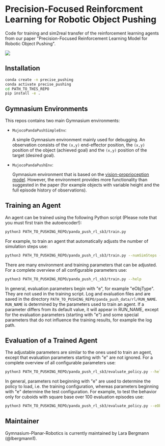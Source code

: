 # Precision-Focused Reinforcment Learning for Robotic Object Pushing
Code for training and sim2real transfer of the reinforcement learning agents from our paper "Precision-Focused Reinforcement Learning Model for Robotic Object Pushing".

<img src="https://github.com/ubi-coro/precise_pushing/raw/main/assets/visual_abstract.png" />

## Installation 
```bash
conda create -n precise_pushing
conda activate precise_pushing
cd PATH_TO_THIS_REPO
pip install -e .
```
## Gymnasium Environments
This repos contains two main Gymnasium environments:
- `MujocoPandaPushSimpleEnv`:
  
  A simple Gymnasium environment mainly used for debugging. An observation consists of the `(x,y)` end-effector position, the `(x,y)` position of the object (achieved goal) and the `(x,y)` position of the target (desired goal).
- `MujocoPandaPushEnv`:
  
  Gymnasium environment that is based on the [vision-proprioception model](https://www.frontiersin.org/articles/10.3389/fnbot.2022.829437/full).
  However, the environment provides more functionality than suggested in the paper (for example objects with variable height and the full episode history of observations).

## Training an Agent
An agent can be trained using the following Python script (Please note that you must first train the autoencoder!):
```bash
python3 PATH_TO_PUSHING_REPO/panda_push_rl_sb3/train.py
```
For example, to train an agent that automatically adjusts the number of simulation steps use:
```bash
python3 PATH_TO_PUSHING_REPO/panda_push_rl_sb3/train.py --numSimSteps -1
```
There are many environment and training parameters that can be adjusted. For a complete overview of all configurable parameters use:
```bash
python3 PATH_TO_PUSHING_REPO/panda_push_rl_sb3/train.py --help
```
In general, evaluation parameters begin with "e", for example "eObjType". They are not used in the training script. 
Log and evaluation files and are saved in the directory `PATH_TO_PUSHING_REPO/panda_push_data/rl/RUN_NAME`.
`RUN_NAME` is determined by the parameters used to train an agent.
If a parameter differs from its default value, it will appear in RUN_NAME, except for the evaluation parameters (starting with "e") 
and some special parameters that do not influence the training results, for example the log path.

## Evaluation of a Trained Agent
The adjustable parameters are similar to the ones used to train an agent, except that evaluation parameters starting with "e" are not ignored. 
For a complete overview of all configurable parameters use:
```bash
python3 PATH_TO_PUSHING_REPO/panda_push_rl_sb3/evaluate_policy.py --help
```
In general, parameters not beginning with "e" are used to determine the policy to load, i.e. the training configuration, 
whereas parameters beginning with "e" determine the test configuration.
For example, to test the behavior only for cuboids with square base over 100 evaluation episodes use:
```bash
python3 PATH_TO_PUSHING_REPO/panda_push_rl_sb3/evaluate_policy.py --eObjType box --eObjSize1 -2 --eNumEvalEpisodes 100
```

## Maintainer
Gymnasium-Planar-Robotics is currently maintained by Lara Bergmann (@lbergmann1).